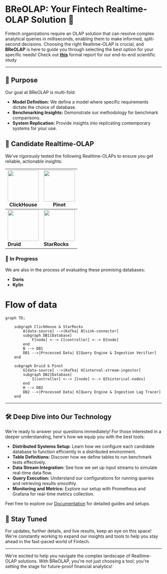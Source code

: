 # BReOLAP: Your Fintech Realtime-OLAP Solution 🚀

Fintech organizations require an OLAP solution that can resolve complex analytical queries in milliseconds, enabling them to make informed, split-second decisions. Choosing the right Realtime-OLAP is crucial, and **BReOLAP** is here to guide you through selecting the best option for your specific needs! Check out **[this](https://lnkd.in/gQDAbzTF)** formal report for our end-to-end scientific study

----
## 🎯 Purpose

Our goal at BReOLAP is multi-fold:
- **Model Definition:** We define a model where specific requirements dictate the choice of database.
- **Benchmarking Insights:** Demonstrate our methodology for benchmark comparisons.
- **System Replication:** Provide insights into replicating contemporary systems for your use.

## 🏅 Candidate Realtime-OLAP

We've rigorously tested the following Realtime-OLAPs to ensure you get reliable, actionable insights:

| <img src="https://cdn.brandfetch.io/idnezyZEJm/w/400/h/400/theme/dark/icon.jpeg?c=1bx1741846904095id64Mup7acT2007dvU&t=1684474240695" width="100"> <br> **ClickHouse** | <img src="https://cdn.prod.website-files.com/62ccab534b634e946221774e/632ca26c3a7f081704214125_pinot_team.jpeg" width="100"> <br> **Pinot** |
|---------------------------------------------|------------------------------------------|
| <img src="https://pbs.twimg.com/profile_images/491968662899658752/F65UpOhT_400x400.png" width="100"> <br> **Druid** | <img src="https://avatars.githubusercontent.com/u/78232517?s=200&v=4" width="100"> <br> **StarRocks** |



### 🚧 In Progress
We are also in the process of evaluating these promising databases:
* **Doris**
* **Kylin**

# Flow of data

```mermaid
graph TD;
    
    subgraph ClickHouse & StarRocks
        A[data-source] -->|Kafka| B[sink-connector]
        subgraph DB1[Database]
            F[node] <--> C[controller] <--> D[node] 
        end
        B --> DB1
        DB1 -->|Processed Data| E[Query Engine & Ingestion Verifier]
    end

    subgraph Druid & Pinot
        G[data-source] -->|Kafka| H[internal-stream-ingestor]
        subgraph DB2[Database]
            I[controller] <--> J[node] <--> Q[historical-nodes] 
        end
        H --> DB2
        DB2 -->|Processed Data| K[Query Engine & Ingestion Lag Tracer]
    end
```
---

## 🛠️ Deep Dive into Our Technology

We're ready to answer your questions immediately! For those interested in a deeper understanding, here's how we equip you with the best tools:

- **Distributed Systems Setup:** Learn how we configure each candidate database to function efficiently in a distributed environment.
- **Table Definitions:** Discover how we define tables to run benchmark tests effectively.
- **Data Stream Integration:** See how we set up input streams to simulate real-time data flow.
- **Query Execution:** Understand our configurations for running queries and retrieving results smoothly.
- **Monitoring and Metrics:** Explore our setup with Prometheus and Grafana for real-time metrics collection.

Feel free to explore our [Documentation](#) for detailed guides and setups.

## 📢 Stay Tuned

For updates, further details, and live results, keep an eye on this space! We're constantly working to expand our insights and tools to help you stay ahead in the fast-paced world of Fintech.

---

We're excited to help you navigate the complex landscape of Realtime-OLAP solutions. With BReOLAP, you're not just choosing a tool; you're setting the stage for future-proof financial analytics!

